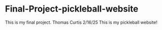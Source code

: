 # Final-Project-pickleball-website
This is my final project.
Thomas Curtis
2/16/25
This is my pickleball website!
